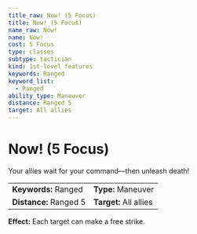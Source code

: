 ```yaml
---
title_raw: Now! (5 Focus)
title: Now! (5 Focus)
name_raw: Now!
name: Now!
cost: 5 Focus
type: classes
subtype: tactician
kind: 1st-level features
keywords: Ranged
keyword_list:
  - Ranged
ability_type: Maneuver
distance: Ranged 5
target: All allies
---
```


# Now! (5 Focus)

Your allies wait for your command—then unleash death!

|                        |                        |
| :--------------------- | :--------------------- |
| **Keywords:** Ranged   | **Type:** Maneuver     |
| **Distance:** Ranged 5 | **Target:** All allies |

**Effect:** Each target can make a free strike.
